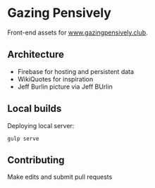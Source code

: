 # Gazing Pensively

Front-end assets for www.gazingpensively.club.

## Architecture
* Firebase for hosting and persistent data
* WikiQuotes for inspiration
* Jeff Burlin picture via Jeff BUrlin

## Local builds
Deploying local server:
```
gulp serve
```

## Contributing

Make edits and submit pull requests
